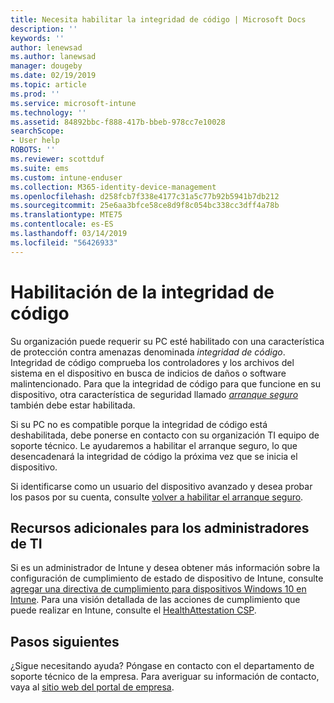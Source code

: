 ```yaml
---
title: Necesita habilitar la integridad de código | Microsoft Docs
description: ''
keywords: ''
author: lenewsad
ms.author: lanewsad
manager: dougeby
ms.date: 02/19/2019
ms.topic: article
ms.prod: ''
ms.service: microsoft-intune
ms.technology: ''
ms.assetid: 84892bbc-f888-417b-bbeb-978cc7e10028
searchScope:
- User help
ROBOTS: ''
ms.reviewer: scottduf
ms.suite: ems
ms.custom: intune-enduser
ms.collection: M365-identity-device-management
ms.openlocfilehash: d258fcb7f338e4177c31a5c77b92b5941b7db212
ms.sourcegitcommit: 25e6aa3bfce58ce8d9f8c054bc338cc3dff4a78b
ms.translationtype: MTE75
ms.contentlocale: es-ES
ms.lasthandoff: 03/14/2019
ms.locfileid: "56426933"
---
```

# <a name="enable-code-integrity"></a>Habilitación de la integridad de código

Su organización puede requerir su PC esté habilitado con una característica de protección contra amenazas denominada *integridad de código*. Integridad de código comprueba los controladores y los archivos del sistema en el dispositivo en busca de indicios de daños o software malintencionado. Para que la integridad de código para que funcione en su dispositivo, otra característica de seguridad llamado [ *arranque seguro* ](https://docs.microsoft.com/windows/security/information-protection/secure-the-windows-10-boot-process#secure-boot) también debe estar habilitada. 

Si su PC no es compatible porque la integridad de código está deshabilitada, debe ponerse en contacto con su organización TI equipo de soporte técnico. Le ayudaremos a habilitar el arranque seguro, lo que desencadenará la integridad de código la próxima vez que se inicia el dispositivo. 

Si identificarse como un usuario del dispositivo avanzado y desea probar los pasos por su cuenta, consulte [volver a habilitar el arranque seguro](https://docs.microsoft.com/windows-hardware/manufacture/desktop/disabling-secure-boot#re-enable-secure-boot).

## <a name="additional-resources-for-it-administrators"></a>Recursos adicionales para los administradores de TI  
Si es un administrador de Intune y desea obtener más información sobre la configuración de cumplimiento de estado de dispositivo de Intune, consulte [agregar una directiva de cumplimiento para dispositivos Windows 10 en Intune](https://docs.microsoft.com/intune/compliance-policy-create-windows#windows-10-and-later-policy-settings). Para una visión detallada de las acciones de cumplimiento que puede realizar en Intune, consulte el [HealthAttestation CSP](https://docs.microsoft.com/windows/client-management/mdm/healthattestation-csp#a-href-idtake-policy-actionastep-8-take-appropriate-policy-action-based-on-evaluation-results).  

## <a name="next-steps"></a>Pasos siguientes  
¿Sigue necesitando ayuda? Póngase en contacto con el departamento de soporte técnico de la empresa. Para averiguar su información de contacto, vaya al [sitio web del portal de empresa](https://go.microsoft.com/fwlink/?linkid=2010980).

